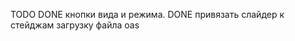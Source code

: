 TODO
    DONE кнопки вида и режима. 
    DONE привязать слайдер к стейджам
    загрузку файла oas
    


